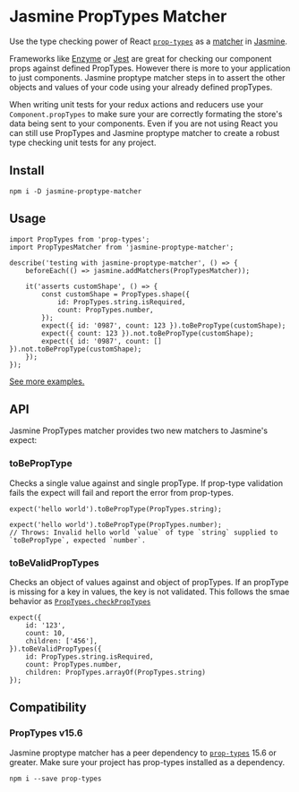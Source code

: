 # Jasmine PropTypes Matcher

Use the type checking power of React [`prop-types`](https://github.com/facebook/prop-types) as a [matcher](https://jasmine.github.io/2.0/introduction.html#section-Matchers) in [Jasmine](https://jasmine.github.io/2.0/).

Frameworks like [Enzyme](https://github.com/airbnb/enzyme) or [Jest](https://github.com/facebook/jest) are great for checking our component props against defined PropTypes. However there is more to your application to just components. Jasmine proptype matcher steps in to assert the other objects and values of your code using your already defined propTypes.

When writing unit tests for your redux actions and reducers use your `Component.propTypes` to make sure your are correctly formating the store's data being sent to your components. Even if you are not using React you can still use PropTypes and Jasmine proptype matcher to create a robust type checking unit tests for any project.

## Install

```
npm i -D jasmine-proptype-matcher
```
## Usage

```
import PropTypes from 'prop-types';
import PropTypesMatcher from 'jasmine-proptype-matcher';

describe('testing with jasmine-proptype-matcher', () => {
    beforeEach(() => jasmine.addMatchers(PropTypesMatcher));

    it('asserts customShape', () => {
        const customShape = PropTypes.shape({
            id: PropTypes.string.isRequired,
            count: PropTypes.number,
        });
        expect({ id: '0987', count: 123 }).toBePropType(customShape);
        expect({ count: 123 }).not.toBePropType(customShape);
        expect({ id: '0987', count: [] }).not.toBePropType(customShape);
    });
});
```
[See more examples.](https://github.com/craigmr/jasmine-proptype-matcher/blob/master/test/examples.js)

## API

Jasmine PropTypes matcher provides two new matchers to Jasmine's expect:

### toBePropType

Checks a single value against and single propType. If prop-type validation fails the expect will fail and report the error from prop-types.
```
expect('hello world').toBePropType(PropTypes.string);
```

```
expect('hello world').toBePropType(PropTypes.number);
// Throws: Invalid hello world `value` of type `string` supplied to `toBePropType`, expected `number`.
```

### toBeValidPropTypes

Checks an object of values against and object of propTypes. If an propType is missing for a key in values, the key is not validated. This follows the smae behavior as [`PropTypes.checkPropTypes`](https://github.com/facebook/prop-types/blob/master/README.md#proptypescheckproptypes)
```
expect({
    id: '123',
    count: 10,
    children: ['456'],
}).toBeValidPropTypes({
    id: PropTypes.string.isRequired,
    count: PropTypes.number,
    children: PropTypes.arrayOf(PropTypes.string)
});
```

## Compatibility

### PropTypes v15.6

Jasmine proptype matcher has a peer dependency to [`prop-types`](https://github.com/facebook/prop-types/blob/master/README.md#proptypescheckproptypes) 15.6 or greater. Make sure your project has prop-types installed as a dependency.

```
npm i --save prop-types
```
